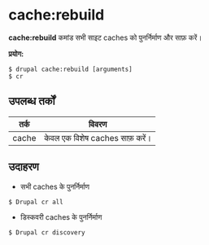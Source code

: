 # cache:rebuild
**cache:rebuild** कमांड सभी साइट caches को पुनर्निर्माण और साफ़ करें।

**प्रयोग:**
```
$ drupal cache:rebuild [arguments] 
$ cr  
```

## उपलब्ध तर्कों
तर्क | विवरण
---------|-------------
cache | केवल एक विशेष caches साफ़ करें।

## उदाहरण
* सभी caches के पुनर्निर्माण 
```
$ Drupal cr all
```
* डिस्कवरी caches के पुनर्निर्माण
```
$ Drupal cr discovery
```
